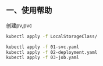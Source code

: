 ## 一、使用帮助
创建pv,pvc
```bash
kubectl apply -f LocalStorageClass/
```

```bash
kubectl apply -f 01-svc.yaml
kubectl apply -f 02-deployment.yaml
kubectl apply -f 03-job.yaml  
```